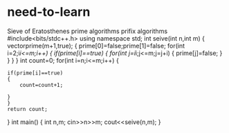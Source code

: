 # need-to-learn
Sieve of Eratosthenes prime algorithms
prifix algorithms
#include<bits/stdc++.h>
using namespace std;
int seive(int n,int m)
{
    vector<int>prime(m+1,true);
    {
        prime[0]=false;prime[1]=false;
        for(int i=2;i*i<=m;i++)
        {
            if(prime[i]==true)
            {
                for(int j=i*i;j<=m;j=j+i)
                {
                    prime[j]=false;
                }
            }
        }
    }
    int count=0;
    for(int i=n;i<=m;i++)
    {
        
    if(prime[i]==true)
    {
        count=count+1;
        
    }
    }
    return count;
}
int main()
{
    int n,m;
    cin>>n>>m;
    cout<<seive(n,m);
}
